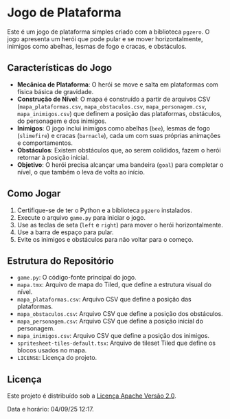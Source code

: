 # Jogo de Plataforma

Este é um jogo de plataforma simples criado com a biblioteca `pgzero`. O jogo apresenta um herói que pode pular e se mover horizontalmente, inimigos como abelhas, lesmas de fogo e cracas, e obstáculos.

## Características do Jogo

- **Mecânica de Plataforma**: O herói se move e salta em plataformas com física básica de gravidade.
- **Construção de Nível**: O mapa é construído a partir de arquivos CSV (`mapa_plataformas.csv`, `mapa_obstaculos.csv`, `mapa_personagem.csv`, `mapa_inimigos.csv`) que definem a posição das plataformas, obstáculos, do personagem e dos inimigos.
- **Inimigos**: O jogo inclui inimigos como abelhas (`bee`), lesmas de fogo (`slimefire`) e cracas (`barnacle`), cada um com suas próprias animações e comportamentos.
- **Obstáculos**: Existem obstáculos que, ao serem colididos, fazem o herói retornar à posição inicial.
- **Objetivo**: O herói precisa alcançar uma bandeira (`goal`) para completar o nível, o que também o leva de volta ao início.

## Como Jogar

1.  Certifique-se de ter o Python e a biblioteca `pgzero` instalados.
2.  Execute o arquivo `game.py` para iniciar o jogo.
3.  Use as teclas de seta (`left` e `right`) para mover o herói horizontalmente.
4.  Use a barra de espaço para pular.
5.  Evite os inimigos e obstáculos para não voltar para o começo.

## Estrutura do Repositório

- `game.py`: O código-fonte principal do jogo.
- `mapa.tmx`: Arquivo de mapa do Tiled, que define a estrutura visual do nível.
- `mapa_plataformas.csv`: Arquivo CSV que define a posição das plataformas.
- `mapa_obstaculos.csv`: Arquivo CSV que define a posição dos obstáculos.
- `mapa_personagem.csv`: Arquivo CSV que define a posição inicial do personagem.
- `mapa_inimigos.csv`: Arquivo CSV que define a posição dos inimigos.
- `spritesheet-tiles-default.tsx`: Arquivo de tileset Tiled que define os blocos usados no mapa.
- `LICENSE`: Licença do projeto.

## Licença

Este projeto é distribuído sob a [Licença Apache Versão 2.0](http://www.apache.org/licenses/LICENSE-2.0).

Data e horário: 04/09/25 12:17.